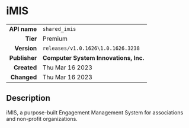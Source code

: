 # iMIS
| | |
|-:|-|
|**API name**|`shared_imis`|
|**Tier**|Premium|
|**Version**|`releases/v1.0.1626\1.0.1626.3238`|
|**Publisher**|**Computer System Innovations, Inc.**|
|**Created**|Thu Mar 16 2023|
|**Changed**|Thu Mar 16 2023|

## Description
iMIS, a purpose-built Engagement Management System for associations and non-profit organizations.

